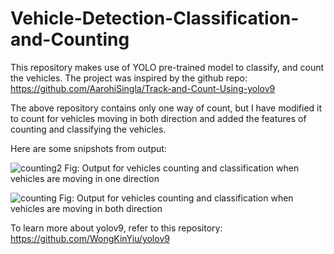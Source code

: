# Vehicle-Detection-Classification-and-Counting
This repository makes use of YOLO pre-trained model to classify, and count the vehicles.
The project was inspired by the github repo: https://github.com/AarohiSingla/Track-and-Count-Using-yolov9

The above repository contains only one way of count, but I have modified it to count for vehicles moving in both direction and added the features of counting and classifying the vehicles.

Here are some snipshots from output:

![counting2](https://github.com/Ishan-Banjara/Vehicle-Detection-Classification-and-Counting/assets/173018533/02e1052a-ab2f-4692-b606-9fa0cbc37dd5)
Fig: Output for vehicles counting and classification when vehicles are moving in one direction

![counting](https://github.com/Ishan-Banjara/Vehicle-Detection-Classification-and-Counting/assets/173018533/9f936eb7-9703-4f0d-aee8-8889447d7747)
Fig: Output for vehicles counting and classification when vehicles are moving in both direction

To learn more about yolov9, refer to this repository: https://github.com/WongKinYiu/yolov9
